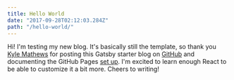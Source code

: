 ```yaml
---
title: Hello World
date: "2017-09-28T02:12:03.284Z"
path: "/hello-world/"
---
```


Hi! I'm testing my new blog. It's basically still the template, so thank you [Kyle Mathews](https://twitter.com/kylemathews) for posting this Gatsby starter blog on [GitHub](https://github.com/gatsbyjs/gatsby-starter-blog) and documenting the GitHub Pages [set up](https://www.gatsbyjs.org/docs/deploy-gatsby/#github-pages). I'm excited to learn enough React to be able to customize it a bit more. Cheers to writing!
